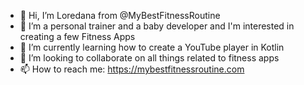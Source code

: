 - 👋 Hi, I’m Loredana from @MyBestFitnessRoutine
- 👀 I’m a personal trainer and a baby developer and I'm interested in creating a few Fitness Apps
- 🌱 I’m currently learning how to create a YouTube player in Kotlin
- 💞️ I’m looking to collaborate on all things related to fitness apps
- 📫 How to reach me: https://mybestfitnessroutine.com

<!---
MyBestFitnessRoutine/MyBestFitnessRoutine is a ✨ special ✨ repository because its `README.md` (this file) appears on your GitHub profile.
You can click the Preview link to take a look at your changes.
--->
